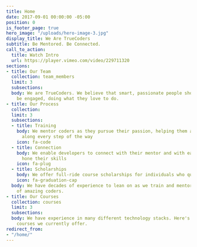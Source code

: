 ```yaml
---
title: Home
date: 2017-09-01 00:00:00 -05:00
position: 0
is_footer_page: true
hero_image: "/uploads/hero-image-3.jpg"
display_title: We Are TrueCoders
subtitle: Be Mentored. Be Connected.
call_to_action:
  title: Watch Intro
  url: https://player.vimeo.com/video/229711320
sections:
- title: Our Team
  collection: team_members
  limit: 3
  subsections: 
  body: We are TrueCoders. We believe that smart, passionate people should always
    be engaged, doing what they love to do.
- title: Our Process
  collection: 
  limit: 3
  subsections:
  - title: Training
    body: We mentor coders as they pursue their passion, helping them achive success
      along every step of the way
    icon: fa-code
  - title: Connection
    body: We enable developers to connect with their mentor and with each other to
      hone their skills
    icon: fa-plug
  - title: Scholarships
    body: We offer full-ride course scholarships for individuals who qualify
    icon: fa-graduation-cap
  body: We have decades of experience to lean on as we train and mentor the next generation
    of amazing coders.
- title: Our Courses
  collection: courses
  limit: 3
  subsections: 
  body: We have experience in many different technology stacks. Here's some of the
    courses we currently offer.
redirect_from:
- "/home/"
---
```


